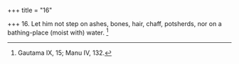 +++
title = "16"

+++
16. Let him not step on ashes, bones, hair, chaff, potsherds, nor on a bathing-place (moist with) water. [^12] 


[^12]:  Gautama IX, 15; Manu IV, 132.
